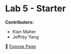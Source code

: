 # Lab 5 - Starter

**Contributors:**
- Kian Maher  
- Jeffrey Yang

🔗 [Expose Page](https://kimaher.github.io/Lab5_Starter/expose.html)